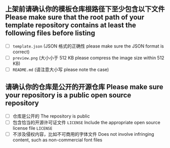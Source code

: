 ## 上架前请确认你的模板仓库根路径下至少包含以下文件 Please make sure that the root path of your template repository contains at least the following files before listing

* [ ] `template.json` (JSON 格式的正确性 please make sure the JSON format is correct)
* [ ] `preview.png` (大小小于 512 KB please compress the image size within 512 KB)
* [ ] `README.md` (请注意大小写 please note the case)

## 请确认你的仓库是公开的开源仓库 Please make sure your repository is a public open source repository

* [ ] 仓库是公开的 The repository is public
* [ ] 包含恰当的开源许可证文件 `LICENSE` Include the appropriate open source license file `LICENSE`
* [ ] 不涉及侵权内容，比如不可商用的字体文件 Does not involve infringing content, such as non-commercial font files
